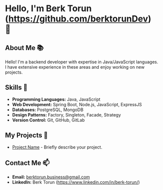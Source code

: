# Hello, I'm Berk Torun (https://github.com/berktorunDev) 👋

## About Me 📚

Hello! I'm a backend developer with expertise in Java/JavaScript languages. I have extensive experience in these areas and enjoy working on new projects.

## Skills 💪

- **Programming Languages:** Java, JavaScript
- **Web Development:** Spring Boot, Node.js, JavaScript, ExpressJS
- **Databases:** PostgreSQL, MongoDB
- **Design Patterns:** Factory, Singleton, Facade, Strategy
- **Version Control:** Git, GitHub, GitLab

## My Projects 🚀

- [Project Name](https://github.com/username/project) - Briefly describe your project.

## Contact Me 📫

- **Email:** berktorun.business@gmail.com
- **LinkedIn:** Berk Torun (https://www.linkedin.com/in/berk-torun/)
